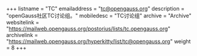 +++
listname = "TC"
emailaddress = "tc@opengauss.org"
description = "openGauss社区TC讨论组。"
mobiledesc = "TC讨论组"
archive = "Archive"
websitelink = "https://mailweb.opengauss.org/postorius/lists/tc.opengauss.org"
archivelink = "https://mailweb.opengauss.org/hyperkitty/list/tc@opengauss.org"
weight =  8
+++